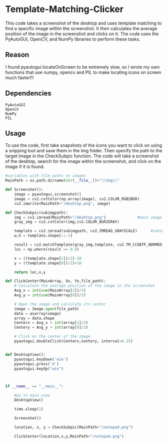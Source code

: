 # Template-Matching-Clicker

This code takes a screenshot of the desktop and uses template matching to find a specific image within the screenshot. It then calculates the average position of the image in the screenshot and clicks on it. The code uses the PyAutoGUI, OpenCV, and NumPy libraries to perform these tasks.

## Reason
I found pyautogui.locateOnScreen to be extremely slow, so I wrote my own functions that use numpy, opencv and PIL to make locating icons on screen much faster!!!

## Dependencies
```
PyAutoGUI
OpenCV
NumPy
PIL
```
## Usage
To use the code, first take snapshots of the icons you want to click on using a snipping tool and save them in the Img folder. Then specify the path to the target image in the CheckSubpic function. The code will take a screenshot of the desktop, search for the image within the screenshot, and click on the image if it is found.

```python
#variables with file paths to images
MainPath = os.path.dirname(str(__file__))+"\\Img\\"

def Screenshot():
    image = pyautogui.screenshot()
    image = cv2.cvtColor(np.array(image), cv2.COLOR_RGB2BGR)
    cv2.imwrite(MainPath+"/desktop.png", image)    

def CheckSubpic(subimgpath):
    img = cv2.imread(MainPath+"/desktop.png")              #main image
    gray_img = cv2.cvtColor(img,cv2.COLOR_BGR2GRAY)

    template = cv2.imread(subimgpath, cv2.IMREAD_GRAYSCALE)      #subimage
    w,h = template.shape[::-1]

    result = cv2.matchTemplate(gray_img,template, cv2.TM_CCOEFF_NORMED)
    loc = np.where(result >= 0.9)

    x = ((template.shape[1])/2)-10
    y = ((template.shape[0])/2)+10

    return loc,x,y

def ClickCenter(MainArray, Xo, Yo,file_path):
    # Calculate the average position of the image in the screenshot
    Avg_x = int(sum(MainArray[1])/3)
    Avg_y = int(sum(MainArray[0])/3)

    # Open the image and calculate its center
    image = Image.open(file_path)
    data = asarray(image)
    array = data.shape
    Centerx = Avg_x + int(array[1]/2)
    Centery = Avg_y + int(array[0]/2)

    # Click on the center of the image
    pyautogui.doubleClick(Centerx,Centery, interval=0.25)


def DesktopView():
    pyautogui.keyDown('win')
    pyautogui.press('d')
    pyautogui.keyUp("win")



if __name__ == "__main__":

    #go to main view
    DesktopView()

    time.sleep(1)

    Screenshot()

    location, x, y = CheckSubpic(MainPath+"/notepad.png")

    ClickCenter(location,x,y,MainPath+"/notepad.png")
```
